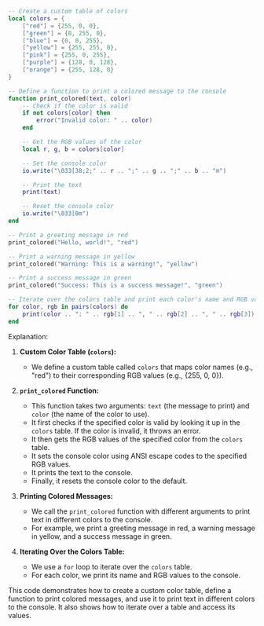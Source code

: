 ```lua
-- Create a custom table of colors
local colors = {
    ["red"] = {255, 0, 0},
    ["green"] = {0, 255, 0},
    ["blue"] = {0, 0, 255},
    ["yellow"] = {255, 255, 0},
    ["pink"] = {255, 0, 255},
    ["purple"] = {128, 0, 128},
    ["orange"] = {255, 128, 0}
}

-- Define a function to print a colored message to the console
function print_colored(text, color)
    -- Check if the color is valid
    if not colors[color] then
        error("Invalid color: " .. color)
    end

    -- Get the RGB values of the color
    local r, g, b = colors[color]

    -- Set the console color
    io.write("\033[38;2;" .. r .. ";" .. g .. ";" .. b .. "m")

    -- Print the text
    print(text)

    -- Reset the console color
    io.write("\033[0m")
end

-- Print a greeting message in red
print_colored("Hello, world!", "red")

-- Print a warning message in yellow
print_colored("Warning: This is a warning!", "yellow")

-- Print a success message in green
print_colored("Success: This is a success message!", "green")

-- Iterate over the colors table and print each color's name and RGB values
for color, rgb in pairs(colors) do
    print(color .. ": " .. rgb[1] .. ", " .. rgb[2] .. ", " .. rgb[3])
end
```
Explanation:

1. **Custom Color Table (`colors`):**
   - We define a custom table called `colors` that maps color names (e.g., "red") to their corresponding RGB values (e.g., {255, 0, 0}).

2. **`print_colored` Function:**
   - This function takes two arguments: `text` (the message to print) and `color` (the name of the color to use).
   - It first checks if the specified color is valid by looking it up in the `colors` table. If the color is invalid, it throws an error.
   - It then gets the RGB values of the specified color from the `colors` table.
   - It sets the console color using ANSI escape codes to the specified RGB values.
   - It prints the text to the console.
   - Finally, it resets the console color to the default.

3. **Printing Colored Messages:**
   - We call the `print_colored` function with different arguments to print text in different colors to the console.
   - For example, we print a greeting message in red, a warning message in yellow, and a success message in green.

4. **Iterating Over the Colors Table:**
   - We use a `for` loop to iterate over the `colors` table.
   - For each color, we print its name and RGB values to the console.

This code demonstrates how to create a custom color table, define a function to print colored messages, and use it to print text in different colors to the console. It also shows how to iterate over a table and access its values.